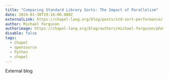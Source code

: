 ```yaml
---
title: "Comparing Standard Library Sorts: The Impact of Parallelism"
date: 2024-01-30T19:16:00.000Z
externalLink: https://chapel-lang.org/blog/posts/std-sort-performance/
author: Michael Ferguson
authorimage: https://chapel-lang.org/blog/authors/michael-ferguson/photo.jpg
disable: false
tags:
  - Chapel
  - opensource
  - Python
  - chapel
---
```

E﻿xternal blog